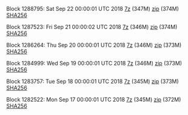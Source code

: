 Block 1288795: Sat Sep 22 00:00:01 UTC 2018 [7z](https://transfer.sh/M8Adt/bootstrap.dat.20180922.7z) (347M) [zip](https://transfer.sh/vEq0N/bootstrap.dat.20180922.zip) (374M) [SHA256](https://transfer.sh/3DOo7/sha256.txt)

Block 1287523: Fri Sep 21 00:00:02 UTC 2018 [7z](https://transfer.sh/iYMJJ/bootstrap.dat.20180921.7z) (346M) [zip](https://transfer.sh/nCjRn/bootstrap.dat.20180921.zip) (374M) [SHA256](https://transfer.sh/mXuHj/sha256.txt)

Block 1286264: Thu Sep 20 00:00:01 UTC 2018 [7z](https://transfer.sh/13QPYV/bootstrap.dat.20180920.7z) (346M) [zip](https://transfer.sh/kev8s/bootstrap.dat.20180920.zip) (373M) [SHA256](https://transfer.sh/z3niv/sha256.txt)

Block 1284999: Wed Sep 19 00:00:01 UTC 2018 [7z](https://transfer.sh/8e8W2/bootstrap.dat.20180919.7z) (346M) [zip](https://transfer.sh/E45nO/bootstrap.dat.20180919.zip) (373M) [SHA256](https://transfer.sh/BIBnY/sha256.txt)

Block 1283757: Tue Sep 18 00:00:01 UTC 2018 [7z]() (345M) [zip]() (373M) [SHA256]()

Block 1282522: Mon Sep 17 00:00:01 UTC 2018 [7z](https://transfer.sh/XJDOu/bootstrap.dat.20180917.7z) (345M) [zip](https://transfer.sh/b3drd/bootstrap.dat.20180917.zip) (372M) [SHA256](https://transfer.sh/FkvkP/sha256.txt)
